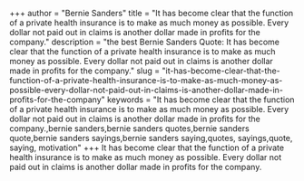 +++
author = "Bernie Sanders"
title = "It has become clear that the function of a private health insurance is to make as much money as possible. Every dollar not paid out in claims is another dollar made in profits for the company."
description = "the best Bernie Sanders Quote: It has become clear that the function of a private health insurance is to make as much money as possible. Every dollar not paid out in claims is another dollar made in profits for the company."
slug = "it-has-become-clear-that-the-function-of-a-private-health-insurance-is-to-make-as-much-money-as-possible-every-dollar-not-paid-out-in-claims-is-another-dollar-made-in-profits-for-the-company"
keywords = "It has become clear that the function of a private health insurance is to make as much money as possible. Every dollar not paid out in claims is another dollar made in profits for the company.,bernie sanders,bernie sanders quotes,bernie sanders quote,bernie sanders sayings,bernie sanders saying,quotes, sayings,quote, saying, motivation"
+++
It has become clear that the function of a private health insurance is to make as much money as possible. Every dollar not paid out in claims is another dollar made in profits for the company.
